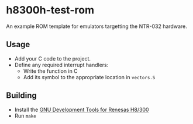 # h8300h-test-rom

An example ROM template for emulators targetting the NTR-032 hardware.

## Usage

- Add your C code to the project.
- Define any required interrupt handlers:
   * Write the function in C
   * Add its symbol to the appropriate location in `vectors.S`

## Building

- Install the [GNU Development Tools for Renesas H8/300](https://h8300-hms.sourceforge.net/)
- Run `make`
